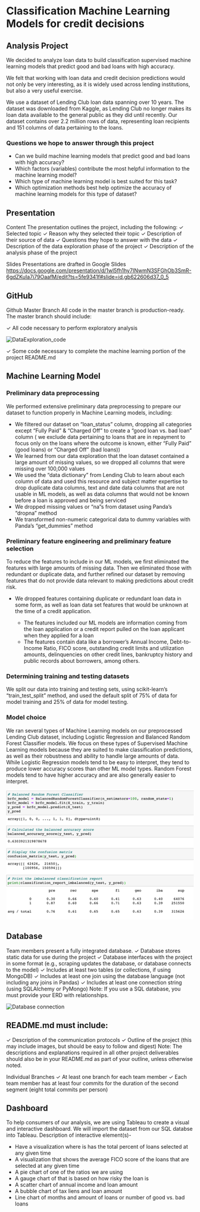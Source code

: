 # Classification Machine Learning Models for credit decisions



## Analysis Project
We decided to analyze loan data to build classification supervised machine learning models that predict good and bad loans with high accuracy.

We felt that working with loan data and credit decision predictions would not only be very interesting, as it is widely used across lending institutions, but also a very useful exercise. 

We use a dataset of Lending Club loan data spanning over 10 years.  The dataset was downloaded from Kaggle, as Lending Club no longer makes its loan data available to the general public as they did until recently.  Our dataset contains over 2.2 million rows of data, representing loan recipients and 151 columns of data pertaining to the loans. 

### Questions we hope to answer through this project

* Can we build machine learning models that predict good and bad loans with high accuracy?
* Which factors (variables) contribute the most helpful information to the machine learning model?
* Which type of machine learning model is best suited for this task?
* Which optimization methods best help optimize the accuracy of machine learning models for this type of dataset?

## Presentation 

Content 
The presentation outlines the project, including the following: 
✓ Selected topic 
✓ Reason why they selected their topic 
✓ Description of their source of data 
✓ Questions they hope to answer with the data 
✓ Description of the data exploration phase of the project 
✓ Description of the analysis phase of the project 

Slides Presentations are drafted in Google Slides
https://docs.google.com/presentation/d/1wl5fh1hy7INwmN3SFGhOb3SmR-6gdZKuIa7i79OaafM/edit?ts=5fe9341f#slide=id.gb622606d37_0_5

## GitHub
Github
Master Branch 
All code in the master branch is production-ready. 
The master branch should include: 

✓ All code necessary to perform exploratory analysis 

![DataExploration_code](https://github.com/JRHattan/ML_Models_For_Credit_Decisions/blob/main/Resources/DataExploration_code.png)

✓ Some code necessary to complete the machine learning portion of the project README.md 

## Machine Learning Model

### Preliminary data preprocessing
We performed extensive preliminary data preprocessing to prepare our dataset to function properly in Machine Learning models, including:
* We filtered our dataset on “loan_status” column, dropping all categories except “Fully Paid” & “Charged Off” to create a “good loan vs. bad loan” column ( we exclude data pertaining to  loans that are in repayment to focus only on the loans where the outcome is known, either “Fully Paid” (good loans) or “Charged Off” (bad loans))
* We learned from our data exploration  that the loan dataset contained a large amount of missing values, so we dropped all columns that were missing over 100,000 values
* We used the “data dictionary” from Lending Club to learn about each column of data and used this resource and subject matter expertise to drop duplicate data columns, text and date data columns that are not usable in ML models, as well as data columns  that would not be known before a loan is approved and being serviced
* We dropped missing values or “na”s from dataset using Panda’s “dropna” method
* We transformed non-numeric categorical data to dummy variables with Panda’s “get_dummies” method


### Preliminary feature engineering and preliminary feature selection

To reduce the features to include in our ML models, we first eliminated the features with large amounts of missing data. Then we eliminated those with redundant or duplicate data, and further refined our dataset by removing features that do not provide data relevant to making predictions about credit risk.

 * We dropped features containing duplicate or redundant loan data in some form, as well as loan data set features that would be unknown at the time of a credit application.

    * The  features included our ML models are information coming from the loan application or a credit report pulled on the loan applicant when they applied for a loan 
    * The features contain data like a borrower’s Annual Income, Debt-to-Income Ratio, FICO score, outstanding credit limits and utilization amounts, delinquencies on other credit lines, bankruptcy history and public records about borrowers, among others.

### Determining training and testing datasets
We split our data into training and testing sets, using scikit-learn’s “train_test_split” method, and used the default split of 75% of data for model training and 25% of data for model testing.  



### Model choice
We ran several types of Machine Learning models on our preprocessed Lending Club dataset, including Logistic Regression and Balanced Random Forest Classifier models. We focus on these types of Supervised Machine Learning models because they are suited to make classification predictions, as well as their robustness and ability to handle large amounts of data. While Logistic Regression models tend to be easy to interpret, they tend to produce lower accuracy scores than other ML model types. Random Forest models tend to have higher accuracy and are also generally easier to interpret.

![BRFCModel_Accuracy_ClassifReport](https://github.com/JRHattan/Dummy_Hub/blob/main/Resources/BRFCModel_Accuracy_ClassifReport.PNG)




## Database
 
Team members present a fully integrated database. 
✓ Database stores static data for use during the project 
✓ Database interfaces with the project in some format (e.g., scraping updates the database, or database connects to the model) 
✓ Includes at least two tables (or collections, if using MongoDB) 
✓ Includes at least one join using the database language (not including any joins in Pandas) 
✓ Includes at least one connection string (using SQLAlchemy or PyMongo) 
Note: If you use a SQL database, you must provide your ERD with relationships.

![Database connection](https://github.com/JRHattan/ML_Models_For_Credit_Decisions/blob/main/Resources/BRFCModel_Accuracy_ClassifReport.png)



## README.md must include: 
✓ Description of the communication protocols 
✓ Outline of the project (this may include images, but should be easy to follow and digest) Note: The descriptions and explanations required in all other project deliverables should also be in your README.md as part of your outline, unless otherwise noted.

Individual Branches 
✓ At least one branch for each team member 
✓ Each team member has at least four commits for the duration of the second segment (eight total commits per person)





## Dashboard
To help consumers of our analysis, we are using Tableau to create a visual and interactive dashboard. We will import the dataset from our SQL databse into Tableau. 
Description of interactive element(s)- 
* Have a visualization where is has the total percent of loans selected  at any given time
* A visualization that shows the average FICO score of the loans that are selected at any given time
* A pie chart of one of the ratios we are using
* A gauge chart of that is based on how risky the loan is
* A scatter chart of annual income and loan amount
* A bubble chart of tax liens and loan amount
* Line chart of months and amount of loans or number of good vs. bad loans



